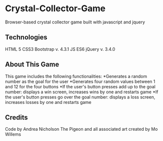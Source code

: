 # Crystal-Collector-Game

Browser-based crystal collector game built with javascript and jquery

## Technologies

HTML 5
CSS3
Bootstrap v. 4.3.1
JS ES6
jQuery v. 3.4.0

## About This Game

This game includes the following functionalities:
*Generates a random number as the goal for the user
*Generates four random values between 1 and 12 for the four buttons
*If the user's button presses add up to the goal number: displays a win screen, increases wins by one and restarts game
*If the user's button presses go over the goal number: displays a loss screen, increases losses by one and restarts game

## Credits

Code by Andrea Nicholson
The Pigeon and all associated art created by Mo Willems

